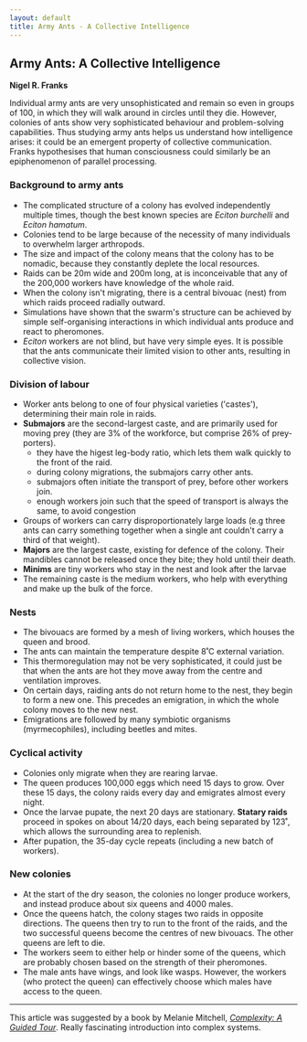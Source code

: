 ```yaml
---
layout: default
title: Army Ants - A Collective Intelligence
---
```


## Army Ants: A Collective Intelligence

**Nigel R. Franks**

Individual army ants are very unsophisticated and remain so even in groups of 100, in which they will walk around in circles until they die. However, colonies of ants show very sophisticated behaviour and problem-solving capabilities. Thus studying army ants helps us understand how intelligence arises: it could be an emergent property of collective communication. Franks hypothesises that human consciousness could similarly be an epiphenomenon of parallel processing.


### Background to army ants

- The complicated structure of a colony has evolved independently multiple times, though the best known species are *Eciton burchelli* and *Eciton hamatum*.
- Colonies tend to be large because of the necessity of many individuals to overwhelm larger arthropods.
- The size and impact of the colony means that the colony has to be nomadic, because they constantly deplete the local resources.
- Raids can be 20m wide and 200m long, at is inconceivable that any of the 200,000 workers have knowledge of the whole raid. 
- When the colony isn't migrating, there is a central bivouac (nest) from which raids proceed radially outward.
- Simulations have shown that the swarm's structure can be achieved by simple self-organising interactions in which individual ants produce and react to pheromones.
- *Eciton* workers are not blind, but have very simple eyes. It is possible that the ants communicate their limited vision to other ants, resulting in collective vision.

### Division of labour

- Worker ants belong to one of four physical varieties ('castes'), determining their main role in raids.
- **Submajors** are the second-largest caste, and are primarily used for moving prey (they are 3% of the workforce, but comprise 26% of prey-porters).
    - they have the higest leg-body ratio, which lets them walk quickly to the front of the raid. 
    - during colony migrations, the submajors carry other ants.
    - submajors often initiate the transport of prey, before other workers join.
    - enough workers join such that the speed of transport is always the same, to avoid congestion
- Groups of workers can carry disproportionately large loads (e.g three ants can carry something together when a single ant couldn't carry a third of that weight).
- **Majors** are the largest caste, existing for defence of the colony. Their mandibles cannot be released once they bite; they hold until their death.
- **Minims** are tiny workers who stay in the nest and look after the larvae
- The remaining caste is the medium workers, who help with everything and make up the bulk of the force.

### Nests

- The bivouacs are formed by a mesh of living workers, which houses the queen and brood.
- The ants can maintain the temperature despite 8˚C external variation.
- This thermoregulation may not be very sophisticated, it could just be that when the ants are hot they move away from the centre and ventilation improves.
- On certain days, raiding ants do not return home to the nest, they begin to form a new one. This precedes an emigration, in which the whole colony moves to the new nest. 
- Emigrations are followed by many symbiotic organisms (myrmecophiles), including beetles and mites.

### Cyclical activity

- Colonies only migrate when they are rearing larvae.
- The queen produces 100,000 eggs which need 15 days to grow. Over these 15 days, the colony raids every day and emigrates almost every night.
- Once the larvae pupate, the next 20 days are stationary. **Statary raids** proceed in spokes on about 14/20 days, each being separated by 123˚, which allows the surrounding area to replenish.
- After pupation, the 35-day cycle repeats (including a new batch of workers).

### New colonies

- At the start of the dry season, the colonies no longer produce workers, and instead produce about six queens and 4000 males. 
- Once the queens hatch, the colony stages two raids in opposite directions. The queens then try to run to the front of the raids, and the two successful queens become the centres of new bivouacs. The other queens are left to die.
- The workers seem to either help or hinder some of the queens, which are probably chosen based on the strength of their pheromones.
- The male ants have wings, and look like wasps. However, the workers (who protect the queen) can effectively choose which males have access to the queen.

---

This article was suggested by a book by Melanie Mitchell, [*Complexity: A Guided Tour*](https://www.goodreads.com/book/show/5597902-complexity). Really fascinating introduction into complex systems. 

 